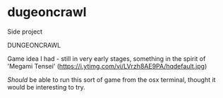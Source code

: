 # dugeoncrawl
Side project

DUNGEONCRAWL


Game idea I had - still in very early stages,
something in the spirit of 'Megami Tensei' (https://i.ytimg.com/vi/LVrzh8AE9PA/hqdefault.jpg)

*Should* be able to run this sort of game from the osx terminal, thought it would be interesting to try.
